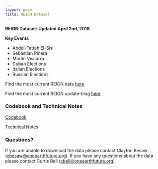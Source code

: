 ```yaml
---
layout: page
title: REIGN Dataset
---
```

**REIGN Dataset: Updated April 2nd, 2018**

**Key Events**
  * Abdel-Fattah El-Sisi
  * Sebastian Piñera
  * Martin Viscarra
  * Cuban Elections
  * Italian Elections
  * Russian Elections
   

Find the most current REIGN data [here](https://cdn.rawgit.com/OEFDataScience/REIGN.github.io/gh-pages/data_sets/REIGN_2018_4.csv) 

Find the most current REIGN update-blog [here](http://oefresearch.org/news/international-elections-and-leaders-april-2018-update)

### Codebook and Technical Notes

[Codebook](https://cdn.rawgit.com/OEFDataScience/REIGN.github.io/gh-pages/documents/reign_codebook.pdf)

[Technical Notes](https://cdn.rawgit.com/OEFDataScience/REIGN.github.io/gh-pages/documents/reign_notes.pdf)



### Questions?

If you are unable to download the data please contact Clayton Besaw (<cbesaw@oneearthfuture.org>). If you have any questions about the data please contact Curtis Bell (<cbell@oneearthfuture.org>)

